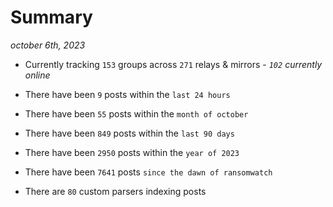 
# Summary
_october 6th, 2023_

- Currently tracking `153` groups across `271` relays & mirrors - _`102` currently online_

- There have been `9` posts within the `last 24 hours`

- There have been `55` posts within the `month of october`

- There have been `849` posts within the `last 90 days`

- There have been `2950` posts within the `year of 2023`

- There have been `7641` posts `since the dawn of ransomwatch`

- There are `80` custom parsers indexing posts
